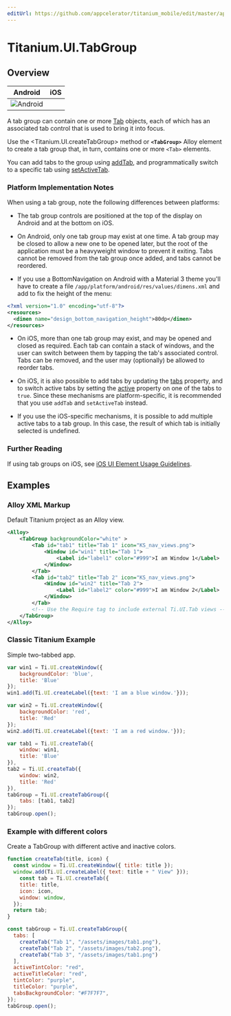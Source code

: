 ```yaml
---
editUrl: https://github.com/appcelerator/titanium_mobile/edit/master/apidoc/Titanium/UI/TabGroup.yml
---
```

# Titanium.UI.TabGroup

<TypeHeader/>

## Overview

| Android | iOS |
| ------- | --- |
| ![Android](./tabgroup_android.png) |  |

A tab group can contain one or more [Tab](Titanium.UI.Tab) objects, each of which has an
associated tab control that is used to bring it into focus.

Use the <Titanium.UI.createTabGroup> method or **`<TabGroup>`** Alloy element to create a tab group
that, in turn, contains one or more `<Tab>` elements.

You can add tabs to the group using [addTab](Titanium.UI.TabGroup.addTab), and programmatically
switch to a specific tab using [setActiveTab](Titanium.UI.TabGroup.setActiveTab).

### Platform Implementation Notes

When using a tab group, note the following differences between platforms:

* The tab group controls are positioned at the top of the display on Android and at the bottom
on iOS.

* On Android, only one tab group may exist at one time. A tab group may be closed to allow a new
one to be opened later, but the root of the application must be a heavyweight window to prevent
it exiting. Tabs cannot be removed from the tab group once added, and tabs cannot be reordered.

* If you use a BottomNavigation on Android with a Material 3 theme you'll have to create a file
`/app/platform/android/res/values/dimens.xml` and add to fix the height of the menu:
```xml
<?xml version="1.0" encoding="utf-8"?>
<resources>
  <dimen name="design_bottom_navigation_height">80dp</dimen>
</resources>
```

* On iOS, more than one tab group may exist, and may be opened and closed as required.
Each tab can contain a stack of windows, and the user can switch between them by tapping the
tab's associated control. Tabs can be removed, and the user may (optionally) be allowed to
reorder tabs.

* On iOS, it is also possible to add tabs by updating the
[tabs](Titanium.UI.TabGroup.tabs) property, and to switch active tabs by setting the
[active](Titanium.UI.Tab.active) property on one of the tabs to `true`. Since these mechanisms
are platform-specific, it is recommended that you use `addTab` and `setActiveTab` instead.

* If you use the iOS-specific mechanisms, it is possible to add multiple active tabs
to a tab group. In this case, the result of which tab is initially selected is undefined.

### Further Reading

If using tab groups on iOS, see
[iOS UI Element Usage Guidelines](https://developer.apple.com/ios/human-interface-guidelines/bars/tab-bars/).

## Examples

### Alloy XML Markup

Default Titanium project as an Alloy view.

``` xml
<Alloy>
    <TabGroup backgroundColor="white" >
        <Tab id="tab1" title="Tab 1" icon="KS_nav_views.png">
            <Window id="win1" title="Tab 1">
                <Label id="label1" color="#999">I am Window 1</Label>
            </Window>
        </Tab>
        <Tab id="tab2" title="Tab 2" icon="KS_nav_views.png">
            <Window id="win2" title="Tab 2">
                <Label id="label2" color="#999">I am Window 2</Label>
            </Window>
        </Tab>
        <!-- Use the Require tag to include external Ti.UI.Tab views -->
    </TabGroup>
</Alloy>
```

### Classic Titanium Example

Simple two-tabbed app.

``` js
var win1 = Ti.UI.createWindow({
    backgroundColor: 'blue',
    title: 'Blue'
});
win1.add(Ti.UI.createLabel({text: 'I am a blue window.'}));

var win2 = Ti.UI.createWindow({
    backgroundColor: 'red',
    title: 'Red'
});
win2.add(Ti.UI.createLabel({text: 'I am a red window.'}));

var tab1 = Ti.UI.createTab({
    window: win1,
    title: 'Blue'
}),
tab2 = Ti.UI.createTab({
    window: win2,
    title: 'Red'
}),
tabGroup = Ti.UI.createTabGroup({
    tabs: [tab1, tab2]
});
tabGroup.open();
```

### Example with different colors

Create a TabGroup with different active and inactive colors.

``` js
function createTab(title, icon) {
  const window = Ti.UI.createWindow({ title: title });
  window.add(Ti.UI.createLabel({ text: title + " View" }));
    const tab = Ti.UI.createTab({
    title: title,
    icon: icon,
    window: window,
  });
  return tab;
}

const tabGroup = Ti.UI.createTabGroup({
  tabs: [
    createTab("Tab 1", "/assets/images/tab1.png"),
    createTab("Tab 2", "/assets/images/tab2.png"),
    createTab("Tab 3", "/assets/images/tab1.png")
  ],
  activeTintColor: "red",
  activeTitleColor: "red",
  tintColor: "purple",
  titleColor: "purple",
  tabsBackgroundColor: "#F7F7F7",
});
tabGroup.open();
```

<ApiDocs/>
